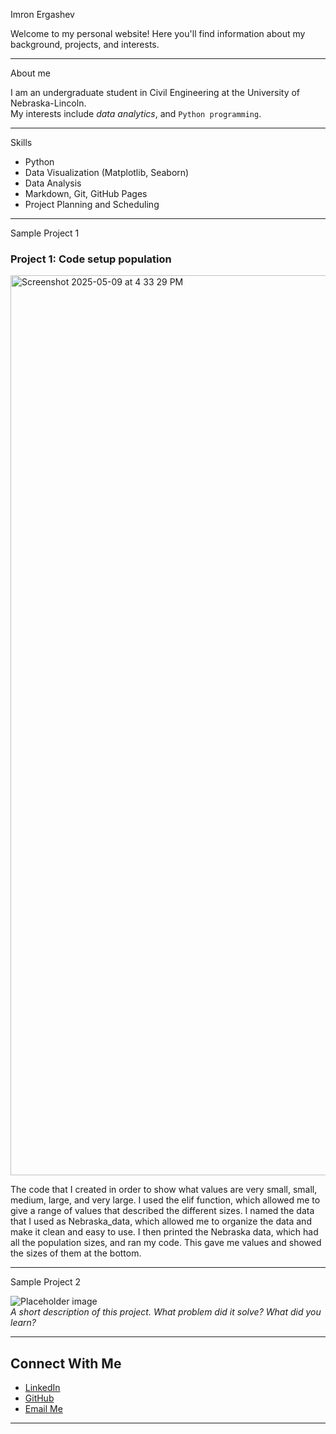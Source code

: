 Imron Ergashev

Welcome to my personal website! Here you'll find information about my background, projects, and interests.

---
About me

I am an undergraduate student in Civil Engineering at the University of Nebraska-Lincoln.  
My interests include *data analytics*, and `Python programming`.

---

Skills

- Python  
- Data Visualization (Matplotlib, Seaborn)  
- Data Analysis  
- Markdown, Git, GitHub Pages
- Project Planning and Scheduling

---

Sample Project 1

### Project 1: Code setup population
  <img width="1440" alt="Screenshot 2025-05-09 at 4 33 29 PM" src="https://github.com/user-attachments/assets/4952c2b1-ee63-4227-a61c-80a5403620f5" />

The code that I created in order to show what values are very small, small, medium, large, and very large. I used the elif function, which allowed me to give a range of values that described the different sizes. I named the data that I used as Nebraska_data, which allowed me to organize the data and make it clean and easy to use. I then printed the Nebraska data, which had all the population sizes, and ran my code. This gave me values and showed the sizes of them at the bottom.



---

Sample Project 2

![Placeholder image](images/project2.jpg)  
*A short description of this project. What problem did it solve? What did you learn?*

---

## Connect With Me

- [LinkedIn](https://www.linkedin.com/in/yourprofile)  
- [GitHub](https://github.com/yourusername)  
- [Email Me](mailto:yourname@university.edu)

---


